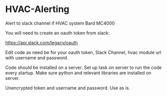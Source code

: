 # HVAC-Alerting
Alert to slack channel if HVAC system Bard MC4000

You will need to create an oauth token from slack:

https://api.slack.com/legacy/oauth

Edit code as need be for your oauth token, Slack Channel, hvac module url with username and password.

Code should be installed on a server. Set up task on server to run the code every startup. Make sure python and relevant libraries are installed on server.

Unencrypted token and username and password. Use as is.
